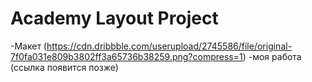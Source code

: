 # Academy Layout Project
-Mакет (https://cdn.dribbble.com/userupload/2745586/file/original-7f0fa031e809b3802ff3a65736b38259.png?compress=1)
-моя работа (ссылка появится позже)